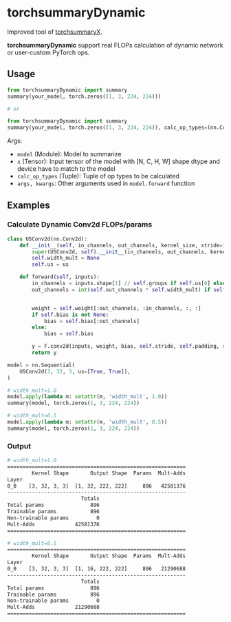# torchsummaryDynamic
Improved tool of [torchsummaryX](https://github.com/nmhkahn/torchsummaryX).

**torchsummaryDynamic** support real FLOPs calculation of dynamic network or user-custom PyTorch ops.

## Usage

```python
from torchsummaryDynamic import summary
summary(your_model, torch.zeros((1, 3, 224, 224)))

# or

from torchsummaryDynamic import summary
summary(your_model, torch.zeros((1, 3, 224, 224)), calc_op_types=(nn.Conv2d, nn.Linear))
```
Args:
- `model` (Module): Model to summarize
- `x` (Tensor): Input tensor of the model with [N, C, H, W] shape dtype and device have to match to the model
- `calc_op_types` (Tuple): Tuple of op types to be calculated
- `args, kwargs`: Other arguments used in `model.forward` function

## Examples

### Calculate Dynamic Conv2d FLOPs/params

```python
class USConv2d(nn.Conv2d):
    def __init__(self, in_channels, out_channels, kernel_size, stride=1, padding=0, dilation=1, groups=1, bias=True, us=[False, False]):
        super(USConv2d, self).__init__(in_channels, out_channels, kernel_size, stride=stride, padding=padding, dilation=dilation, groups=groups, bias=bias)
        self.width_mult = None
        self.us = us

    def forward(self, inputs):
        in_channels = inputs.shape[1] // self.groups if self.us[0] else self.in_channels // self.groups
        out_channels = int(self.out_channels * self.width_mult) if self.us[1] else self.out_channels


        weight = self.weight[:out_channels, :in_channels, :, :]
        if self.bias is not None:
            bias = self.bias[:out_channels]
        else:
            bias = self.bias

        y = F.conv2d(inputs, weight, bias, self.stride, self.padding, self.dilation, self.groups)
        return y

model = nn.Sequential(
    USConv2d(3, 32, 3, us=[True, True]),
)

# width_mult=1.0
model.apply(lambda m: setattr(m, 'width_mult', 1.0))
summary(model, torch.zeros(1, 3, 224, 224))

# width_mult=0.5
model.apply(lambda m: setattr(m, 'width_mult', 0.5))
summary(model, torch.zeros(1, 3, 224, 224))
```

### Output

```bash
# width_mult=1.0
==========================================================
        Kernel Shape       Output Shape  Params  Mult-Adds
Layer                                                     
0_0    [3, 32, 3, 3]  [1, 32, 222, 222]     896   42581376
----------------------------------------------------------
                        Totals
Total params               896
Trainable params           896
Non-trainable params         0
Mult-Adds             42581376
==========================================================

# width_mult=0.5
==========================================================
        Kernel Shape       Output Shape  Params  Mult-Adds
Layer                                                     
0_0    [3, 32, 3, 3]  [1, 16, 222, 222]     896   21290688
----------------------------------------------------------
                        Totals
Total params               896
Trainable params           896
Non-trainable params         0
Mult-Adds             21290688
==========================================================
```
